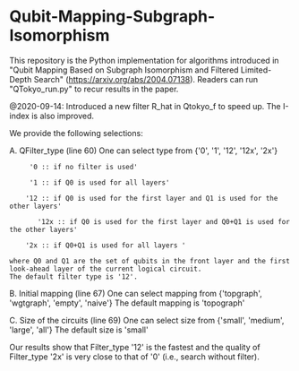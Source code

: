 # Qubit-Mapping-Subgraph-Isomorphism
This repository is the Python implementation for algorithms introduced in "Qubit Mapping Based on Subgraph Isomorphism and Filtered Limited-Depth Search" (https://arxiv.org/abs/2004.07138). Readers can run "QTokyo_run.py" to recur results in the paper.

@2020-09-14: Introduced a new filter R_hat in Qtokyo_f to speed up. The I-index is also improved.

We provide the following selections:

A. QFilter_type (line 60)
	One can select type from {'0', '1', '12', '12x', '2x'}
	
		 '0 :: if no filter is used'
		 
		 '1 :: if Q0 is used for all layers'
		 
		'12 :: if Q0 is used for the first layer and Q1 is used for the other layers'	
		
	       '12x :: if Q0 is used for the first layer and Q0+Q1 is used for the other layers'
	       
		'2x :: if Q0+Q1 is used for all layers '
		
	where Q0 and Q1 are the set of qubits in the front layer and the first look-ahead layer of the current logical circuit.
	The default filter type is '12'. 

B. Initial mapping (line 67)
	One can select mapping from {'topgraph', 'wgtgraph', 'empty', 'naive'}
	The default mapping is 'topograph'

C. Size of the circuits (line 69)
	One can select size from {'small', 'medium', 'large', 'all'}
	The default size is 'small'

Our results show that Filter_type '12' is the fastest and the quality of Filter_type '2x' is very close to that of '0' (i.e., search without filter).
